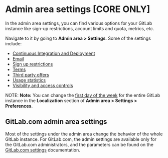 # Admin area settings **[CORE ONLY]**

In the admin area settings, you can find various options for your GitLab
instance like sign-up restrictions, account limits and quota, metrics, etc.

Navigate to it by going to **Admin area > Settings**. Some of the settings
include:

- [Continuous Integration and Deployment](continuous_integration.md)
- [Email](email.md)
- [Sign up restrictions](sign_up_restrictions.md)
- [Terms](terms.md)
- [Third party offers](third_party_offers.md)
- [Usage statistics](usage_statistics.md)
- [Visibility and access controls](visibility_and_access_controls.md)

NOTE: **Note:**
You can change the [first day of the week](../../profile/preferences.md) for the entire GitLab instance
in the **Localization** section of **Admin area > Settings > Preferences**.

## GitLab.com admin area settings

Most of the settings under the admin area change the behavior of the whole
GitLab instance. For GitLab.com, the admin settings are available only for the
GitLab.com administrators, and the parameters can be found on the
[GitLab.com settings](../../gitlab_com/index.md) documentation.
